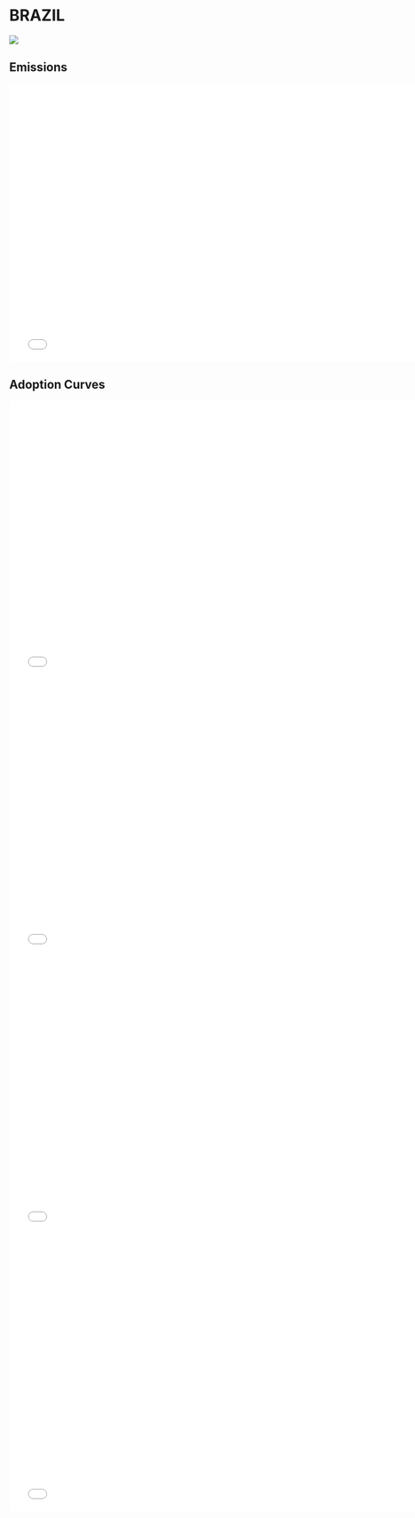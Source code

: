 



# BRAZIL 
  
![](../region%20maps/BRAZIL.png)  
  
  

## Emissions
<iframe id='igraph' scrolling='no' style='border:none' seamless='seamless' src= "mwedges-pathway-BRAZIL-daura.html" height='500' width='150%'></iframe>  
  

## Adoption Curves
<iframe id='igraph' scrolling='no' style='border:none' seamless='seamless' src= "scurves-BRAZIL-pathway-daura.html" height='500' width='150%'></iframe>  
<iframe id='igraph' scrolling='no' style='border:none' seamless='seamless' src= "scurvessub-BRAZIL-Industry-pathway.html" height='500' width='150%'></iframe>  
<iframe id='igraph' scrolling='no' style='border:none' seamless='seamless' src= "scurvessub-BRAZIL-RegenerativeAgriculture-pathway.html" height='500' width='150%'></iframe>  
<iframe id='igraph' scrolling='no' style='border:none' seamless='seamless' src= "scurvessub-BRAZIL-Forests&Wetlands-pathway.html" height='500' width='150%'></iframe>  
